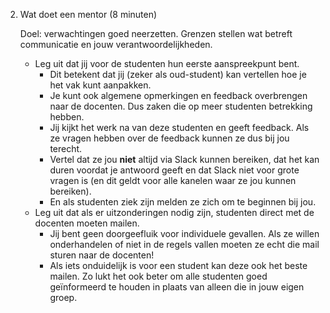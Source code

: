 2.  Wat doet een mentor (8 minuten)

    Doel: verwachtingen goed neerzetten. Grenzen stellen wat betreft communicatie en jouw verantwoordelijkheden.

    -   Leg uit dat jij voor de studenten hun eerste aanspreekpunt bent.
        -   Dit betekent dat jij (zeker als oud-student) kan vertellen hoe je het vak kunt aanpakken.
        -   Je kunt ook algemene opmerkingen en feedback overbrengen naar de docenten. Dus zaken die op meer studenten betrekking hebben.
        -   Jij kijkt het werk na van deze studenten en geeft feedback. Als ze vragen hebben over de feedback kunnen ze dus bij jou terecht.
        -   Vertel dat ze jou **niet** altijd via Slack kunnen bereiken, dat het kan duren voordat je antwoord geeft en dat Slack niet voor grote vragen is (en dit geldt voor alle kanelen waar ze jou kunnen bereiken).
        -   En als studenten ziek zijn melden ze zich om te beginnen bij jou.
    -   Leg uit dat als er uitzonderingen nodig zijn, studenten direct met de docenten moeten mailen.
        -   Jij bent geen doorgeefluik voor individuele gevallen. Als ze willen onderhandelen of niet in de regels vallen moeten ze echt die mail sturen naar de docenten!
        -   Als iets onduidelijk is voor een student kan deze ook het beste mailen. Zo lukt het ook beter om alle studenten goed geïnformeerd te houden in plaats van alleen die in jouw eigen groep.
